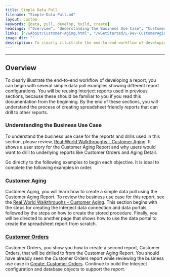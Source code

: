 ```yaml
---
title: Simple Data Pull
filename: "Simple-Data-Pull.md"
layout: custom
keywords: [data, pull, develop, build, create]
headings: ["Overview", "Understanding the Business Use Case", "Customer Aging", "Customer Orders"]
links: ["/wAbout/Customer-Aging.html", "/wGetStarted/L-Dev-CustomerAging.html", "/wAbout/Customer-Aging.html", "/wGetStarted/L-Dev-CustomerOrders.html", "/wGetStarted/L-Create-CustomerOrders.html"]
image_dir: ""
description: To clearly illustrate the end-to-end workflow of developing a report, you can begin with several simple data pull examples showing different report configurations. You will be reusing Interject reports used in previous sections, because these should be familiar to you if you read this documentation from the beginning.
---
```

* * *

## Overview

To clearly illustrate the end-to-end workflow of developing a report, you can begin with several simple data pull examples showing different report configurations. You will be reusing Interject reports used in previous sections, because these should be familiar to you if you read this documentation from the beginning. By the end of these sections, you will understand the process of creating spreadsheet friendly reports that can drill to other reports.

### Understanding the Business Use Case

To understand the business use case for the reports and drills used in this section, please review, [Real-World Walkthroughs - Customer Aging](/wAbout/Customer-Aging.html). It shows a user story for the Customer Aging Report and why users would want to drill to underlying reports like Customer Orders and Aging Detail.

Go directly to the following examples to begin each objective. It is ideal to complete the following examples in order.

### [Customer Aging](/wGetStarted/L-Dev-CustomerAging.html)

Customer Aging, you will learn how to create a simple data pull using the Customer Aging Report. To review the business use case for this report, see the [Real World Walkthroughs - Customer Aging](/wAbout/Customer-Aging.html). This section begins with the steps for creating the Interject data connection and data portals, followed by the steps on how to create the stored procedure. Finally, you will be directed to another page that shows how to use the data portal to create the spreadsheet report from scratch.

### [Customer Orders](/wGetStarted/L-Dev-CustomerOrders.html)

Customer Orders, you show you how to create a second report, Customer Orders, that will be drilled to from the Customer Aging Report. You should have already seen the Customer Orders report while reviewing the business use case in [Create: Customer Orders](/wGetStarted/L-Create-CustomerOrders.html). Continue to build the Interject configuration and database objects to support the report.
